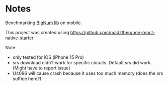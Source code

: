 # Notes

Benchmarking [BigNum lib](https://github.com/noir-lang/noir-bignum) on mobile.

This project was created using https://github.com/madztheo/noir-react-native-starter

Note:
- only tested for iOS (iPhone 15 Pro)
- srs download didn't work for specific circuits. Default srs did work. (Might have to report issue)
- U4096 will cause crash because it uses too much memory (does the srs suffice here?)

